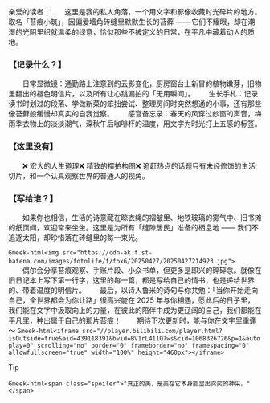 亲爱的读者：​
&emsp;&emsp;这里是我的私人角落，一个用文字和影像收藏时光碎片的地方。取名「苔痕小筑」，因偏爱墙角砖缝里默默生长的苔藓 —— 它们不耀眼，却在潮湿的光阴里织就温柔的绿意，恰似那些不被定义的日常，在平凡中藏着动人的质地。​
### 【记录什么？】​
&emsp;&emsp;日常显微镜：通勤路上注意到的云影变化，厨房窗台上新冒的植物嫩芽，旧物里翻出的褪色明信片，以及所有让心跳漏拍的「无用瞬间」。​
&emsp;&emsp;生长手札：记录读书时划过的段落、学做新菜的笨拙尝试、整理房间时突然想通的小事，还有那些像苔藓般缓慢却真实的自我觉察。​
&emsp;&emsp;感官备忘录：春天的风穿过纱窗的声音，梅雨季衣物上的淡淡潮气，深秋午后咖啡杯的温度，用文字为时光打上五感的标签。​
### 【这里没有】​
&emsp;&emsp;❌ 宏大的人生道理❌ 精致的摆拍构图❌ 追赶热点的话题只有未经修饰的生活切片，和一个认真观察世界的普通人的视角。​
### 【写给谁？】​
&emsp;&emsp;如果你也相信，生活的诗意藏在晾衣绳的褶皱里、地铁玻璃的雾气中、旧书摊的纸页间，欢迎常来坐坐。这里是为所有「缝隙居民」准备的栖息地 —— 我们不追逐太阳，却珍惜落在砖缝里的每一束光。​

`Gmeek-html<img src="https://cdn-ak.f.st-hatena.com/images/fotolife/f/fox6/20250427/20250427214923.jpg">`&emsp;&emsp;
&emsp;&emsp;偶尔会分享苔痕观察、手账片段、小众书单，但更多是即兴的碎碎念。就像在旧日记本上写下第一行字，这里的每一篇，都是写给自己的情书，也是递给世界的、带着温度的明信片。​
&emsp;&emsp;最后，以诗人鲁米的诗句与你共勉：「当你开始走向自己，全世界都会为你让路」很高兴能在 2025 年与你相遇，愿此后的日子里，我们能在文字中汲取向上的力量，在彼此的陪伴中成为更辽阔的自己，我们都能在平凡里，种出属于自己的那片苔痕！
&emsp;&emsp;期待下次更新时，能与你在文字里重逢～
`Gmeek-html<iframe src="//player.bilibili.com/player.html?isOutside=true&aid=439118391&bvid=BV1rL411Q7ws&cid=1068326726&p=1&autoplay=0" scrolling="no" border="0" frameborder="no" framespacing="0" allowfullscreen="true" width="100%" height="460px"></iframe>`
> [!TIP]
> `Gmeek-html<span class="spoiler">"真正的美，是美在它本身能显出奕奕的神采。"</span>`
<!-- ##{"timestamp":1746057600}## -->